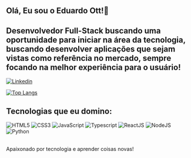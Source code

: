 ## Olá, Eu sou o Eduardo Ott!👻

## Desenvolvedor Full-Stack buscando uma oportunidade para iniciar na área da tecnologia, buscando desenvolver aplicações que sejam vistas como referência no mercado, sempre focando na melhor experiência para o usuário!

[![Linkedin](https://img.shields.io/badge/LinkedIn-0077B5?style=for-the-badge&logo=linkedin&logoColor=white)](https://www.linkedin.com/in/eduardo-ott/)

<!-- ![Eduardo Ott GitHub stats](https://github-readme-stats.vercel.app/api?username=Eduardo-Ott&show_icons=true&theme=tokyonight) -->
[![Top Langs](https://github-readme-stats.vercel.app/api/top-langs/?username=Eduardo-Ott&layout=compact&layout=compact&theme=tokyonight)](https://github.com/Eduardo-Ott/github-readme-stats)


## Tecnologias que eu domino:

<div>
    <img src="https://img.shields.io/badge/HTML5-E34F26?style=for-the-badge&logo=html5&logoColor=white" alt="HTML5">
    <img src="https://img.shields.io/badge/CSS3-1572B6?style=for-the-badge&logo=css3&logoColor=white" alt="CSS3">
    <img src="https://img.shields.io/badge/JavaScript-323330?style=for-the-badge&logo=javascript&logoColor=F7DF1E" alt="JavaScript">
    <img src="https://img.shields.io/badge/TypeScript-007ACC?style=for-the-badge&logo=typescript&logoColor=white" alt="Typescript">
    <img src="https://img.shields.io/badge/React-20232A?style=for-the-badge&logo=react&logoColor=61DAFB" alt="ReactJS">
    <img src="https://img.shields.io/badge/Node.js-43853D?style=for-the-badge&logo=node.js&logoColor=white" alt="NodeJS">
    <img src="https://img.shields.io/badge/Python-14354C?style=for-the-badge&logo=python&logoColor=white" alt="Python">
</div> <br/>

Apaixonado por tecnologia e aprender coisas novas!
